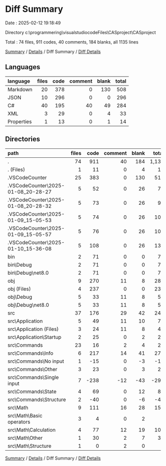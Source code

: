 # Diff Summary

Date : 2025-02-12 19:18:49

Directory c:\\programmering\\visualstudiocodeFiles\\CASproject\\CASproject

Total : 74 files,  911 codes, 40 comments, 184 blanks, all 1135 lines

[Summary](results.md) / [Details](details.md) / Diff Summary / [Diff Details](diff-details.md)

## Languages
| language | files | code | comment | blank | total |
| :--- | ---: | ---: | ---: | ---: | ---: |
| Markdown | 20 | 378 | 0 | 130 | 508 |
| JSON | 10 | 296 | 0 | 0 | 296 |
| C# | 40 | 195 | 40 | 49 | 284 |
| XML | 3 | 29 | 0 | 4 | 33 |
| Properties | 1 | 13 | 0 | 1 | 14 |

## Directories
| path | files | code | comment | blank | total |
| :--- | ---: | ---: | ---: | ---: | ---: |
| . | 74 | 911 | 40 | 184 | 1,135 |
| . (Files) | 1 | 11 | 0 | 4 | 15 |
| .VSCodeCounter | 25 | 383 | 0 | 130 | 513 |
| .VSCodeCounter\\2025-01-08_20-28-27 | 5 | 52 | 0 | 26 | 78 |
| .VSCodeCounter\\2025-01-08_20-28-32 | 5 | 73 | 0 | 26 | 99 |
| .VSCodeCounter\\2025-01-09_15-05-53 | 5 | 74 | 0 | 26 | 100 |
| .VSCodeCounter\\2025-01-09_15-05-57 | 5 | 76 | 0 | 26 | 102 |
| .VSCodeCounter\\2025-01-10_15-36-08 | 5 | 108 | 0 | 26 | 134 |
| bin | 2 | 71 | 0 | 0 | 71 |
| bin\\Debug | 2 | 71 | 0 | 0 | 71 |
| bin\\Debug\\net8.0 | 2 | 71 | 0 | 0 | 71 |
| obj | 9 | 270 | 11 | 8 | 289 |
| obj (Files) | 4 | 237 | 0 | 0 | 237 |
| obj\\Debug | 5 | 33 | 11 | 8 | 52 |
| obj\\Debug\\net8.0 | 5 | 33 | 11 | 8 | 52 |
| src | 37 | 176 | 29 | 42 | 247 |
| src\\Application | 5 | 49 | 11 | 10 | 70 |
| src\\Application (Files) | 3 | 24 | 11 | 8 | 43 |
| src\\Application\\Startup | 2 | 25 | 0 | 2 | 27 |
| src\\Commands | 23 | 16 | 2 | 4 | 22 |
| src\\Commands\\Info | 6 | 217 | 14 | 41 | 272 |
| src\\Commands\\No input | 1 | -15 | 0 | -3 | -18 |
| src\\Commands\\Other | 3 | 23 | 0 | 3 | 26 |
| src\\Commands\\Single input | 7 | -238 | -12 | -43 | -293 |
| src\\Commands\\State | 4 | 69 | 0 | 12 | 81 |
| src\\Commands\\Structure | 2 | -40 | 0 | -6 | -46 |
| src\\Math | 9 | 111 | 16 | 28 | 155 |
| src\\Math\\Basic operators | 3 | 4 | 0 | 2 | 6 |
| src\\Math\\Calculation | 4 | 77 | 12 | 19 | 108 |
| src\\Math\\Other | 1 | 30 | 2 | 7 | 39 |
| src\\Math\\Structure | 1 | 0 | 2 | 0 | 2 |

[Summary](results.md) / [Details](details.md) / Diff Summary / [Diff Details](diff-details.md)